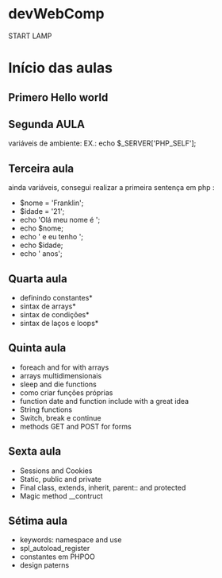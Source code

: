 # devWebComp
START LAMP


# Início das aulas

## Primero Hello world
<?php
    echo "Olá mundo!";
?>
## Segunda AULA
variáveis de ambiente:
    EX.: echo $_SERVER['PHP_SELF'];


## Terceira aula
ainda variáveis, consegui realizar a primeira sentença em php 
:   
+ $nome = 'Franklin';
+ $idade = '21';
+ echo 'Olá meu nome é ';
+ echo $nome;
+ echo ' e eu tenho ';
+ echo $idade;
+ echo ' anos';


## Quarta aula
+ definindo constantes*
+ sintax de arrays*
+ sintax de condições*
+ sintax de laços e loops*

## Quinta aula
+ foreach and for with arrays
+ arrays multidimensionais
+ sleep and die functions
+ como criar funções próprias
+ function date and function include with a great idea
+ String functions
+ Switch, break e continue 
+ methods GET and POST for forms

## Sexta aula
+ Sessions and Cookies
+ Static, public and private
+ Final class, extends, inherit, parent:: and protected
+ Magic method __contruct

## Sétima aula
+ keywords: namespace and use
+ spl_autoload_register
+ constantes em PHPOO
+ design paterns
